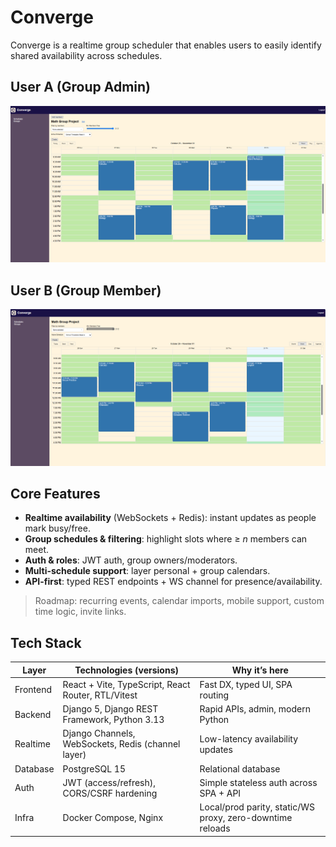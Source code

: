 # Converge
Converge is a realtime group scheduler that enables users to easily identify shared availability across schedules.

## User A (Group Admin)
<img src="./docs/usera.png" width="1000" alt="User A Group Schedule View">

## User B (Group Member)
<img src="./docs/userb.png" width="1000" alt="User B Group Schedule View">

## Core Features
- **Realtime availability** (WebSockets + Redis): instant updates as people mark busy/free.
- **Group schedules & filtering**: highlight slots where ≥ _n_ members can meet.
- **Auth & roles**: JWT auth, group owners/moderators.
- **Multi-schedule support**: layer personal + group calendars.
- **API-first**: typed REST endpoints + WS channel for presence/availability.

> Roadmap: recurring events, calendar imports, mobile support, custom time logic, invite links.

## Tech Stack

| Layer      | Technologies (versions)                                | Why it’s here |
|----------- |--------------------------------------------------------|---------------|
| Frontend   | React + Vite, TypeScript, React Router, RTL/Vitest     | Fast DX, typed UI, SPA routing |
| Backend    | Django 5, Django REST Framework, Python 3.13           | Rapid APIs, admin, modern Python |
| Realtime   | Django Channels, WebSockets, Redis (channel layer)     | Low-latency availability updates |
| Database   | PostgreSQL 15                                          | Relational database |
| Auth       | JWT (access/refresh), CORS/CSRF hardening              | Simple stateless auth across SPA + API |
| Infra      | Docker Compose, Nginx                                  | Local/prod parity, static/WS proxy, zero-downtime reloads |
